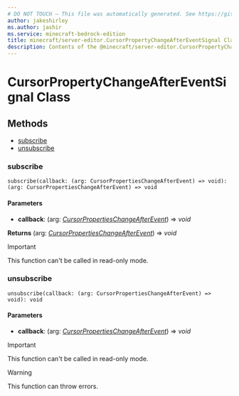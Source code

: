 ```yaml
---
# DO NOT TOUCH — This file was automatically generated. See https://github.com/mojang/minecraftapidocsgenerator to modify descriptions, examples, etc.
author: jakeshirley
ms.author: jashir
ms.service: minecraft-bedrock-edition
title: minecraft/server-editor.CursorPropertyChangeAfterEventSignal Class
description: Contents of the @minecraft/server-editor.CursorPropertyChangeAfterEventSignal class.
---
```

# CursorPropertyChangeAfterEventSignal Class

## Methods
- [subscribe](#subscribe)
- [unsubscribe](#unsubscribe)

### **subscribe**
`
subscribe(callback: (arg: CursorPropertiesChangeAfterEvent) => void): (arg: CursorPropertiesChangeAfterEvent) => void
`

#### **Parameters**
- **callback**: (arg: [*CursorPropertiesChangeAfterEvent*](CursorPropertiesChangeAfterEvent.md)) => *void*

**Returns** (arg: [*CursorPropertiesChangeAfterEvent*](CursorPropertiesChangeAfterEvent.md)) => *void*

> [!IMPORTANT]
> This function can't be called in read-only mode.

### **unsubscribe**
`
unsubscribe(callback: (arg: CursorPropertiesChangeAfterEvent) => void): void
`

#### **Parameters**
- **callback**: (arg: [*CursorPropertiesChangeAfterEvent*](CursorPropertiesChangeAfterEvent.md)) => *void*

> [!IMPORTANT]
> This function can't be called in read-only mode.

> [!WARNING]
> This function can throw errors.
